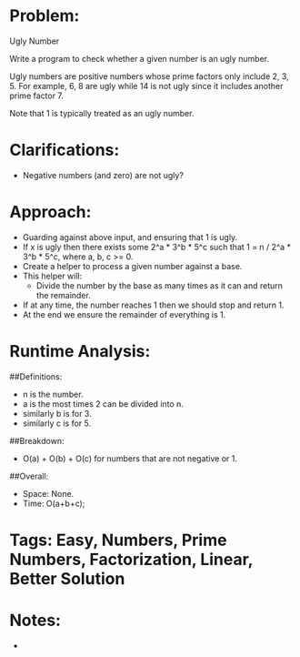# Problem:
  Ugly Number
  
  Write a program to check whether a given number is an ugly number.

  Ugly numbers are positive numbers whose prime factors only include 2, 3, 5. For example, 6, 8 are ugly while 14 is not ugly since it includes another prime factor 7.

  Note that 1 is typically treated as an ugly number.
  
# Clarifications:
  - Negative numbers (and zero) are not ugly?

# Approach:
  - Guarding against above input, and ensuring that 1 is ugly.
  - If x is ugly then there exists some 2^a * 3^b * 5^c such that 1 = n / 2^a * 3^b * 5^c,
    where a, b, c >= 0.
  - Create a helper to process a given number against a base.
  - This helper will:
    - Divide the number by the base as many times as it can and return the remainder.
  - If at any time, the number reaches 1 then we should stop and return 1.
  - At the end we ensure the remainder of everything is 1.

# Runtime Analysis:
##Definitions:
  - n is the number.
  - a is the most times 2 can be divided into n.
  - similarly b is for 3.
  - similarly c is for 5.

##Breakdown:
  - O(a) + O(b) + O(c) for numbers that are not negative or 1.

##Overall:
  - Space: None.
  - Time: O(a+b+c);

# Tags: Easy, Numbers, Prime Numbers, Factorization, Linear, Better Solution

# Notes:
  - 